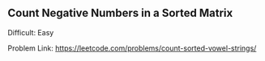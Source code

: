 ## Count Negative Numbers in a Sorted Matrix
Difficult: Easy

Problem Link: https://leetcode.com/problems/count-sorted-vowel-strings/